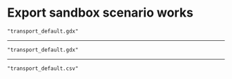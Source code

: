 # Export sandbox scenario works

    "transport_default.gdx"

---

    "transport_default.gdx"

---

    "transport_default.csv"

